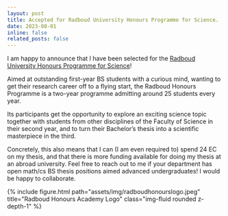 ```yaml
---
layout: post
title: Accepted for Radboud University Honours Programme for Science.
date: 2023-08-01
inline: false
related_posts: false
---
```


I am happy to announce that I have been selected for the [Radboud University Honours Programme for Science](https://www.ru.nl/honoursacademy/bachelor/science/)! 

Aimed at outstanding first-year BS students with a curious mind, wanting to get their research career off to a flying start, the Radboud Honours Programme is a two-year programme admitting around 25 students every year. 

Its participants get the opportunity to explore an exciting science topic together with students from other disciplines of the Faculty of Science in their second year, and to turn their Bachelor’s thesis into a scientific masterpiece in the third. 

Concretely, this also means that I can (I am even required to) spend 24 EC on my thesis, and that there is more funding available for doing my thesis at an abroad university. Feel free to reach out to me if your department has open math/cs BS thesis positions aimed advanced undergraduates! I would be happy to collaborate.


<div class="row">
    <div class="col-sm mt-3 mt-md-0">
        {% include figure.html path="assets/img/radboudhonourslogo.jpeg" title="Radboud Honours Academy Logo" class="img-fluid rounded z-depth-1" %}
    </div>
</div>